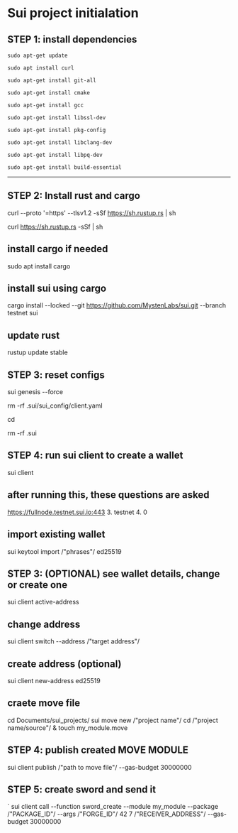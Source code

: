 # Sui project initialation

## STEP 1: install dependencies

`sudo apt-get update`

`sudo apt install curl`

`sudo apt-get install git-all`

`sudo apt-get install cmake`

`sudo apt-get install gcc`

`sudo apt-get install libssl-dev`

`sudo apt-get install pkg-config`

`sudo apt-get install libclang-dev`

`sudo apt-get install libpq-dev`

`sudo apt-get install build-essential`




-----------------------------
## STEP 2: Install rust and cargo

curl --proto '=https' --tlsv1.2 -sSf https://sh.rustup.rs | sh

curl https://sh.rustup.rs -sSf | sh
 



## install cargo if needed
sudo apt install cargo

## install sui using cargo

cargo install --locked --git https://github.com/MystenLabs/sui.git --branch testnet sui

## update rust
rustup update stable


## STEP 3: reset configs
sui genesis --force

rm -rf .sui/sui_config/client.yaml

cd

rm -rf .sui

## STEP 4: run sui client to create a wallet
sui client

## after running this, these questions are asked
https://fullnode.testnet.sui.io:443‬‬
3. testnet
4. 0


## import existing wallet

sui keytool import /"phrases"/ ed25519

## STEP 3: (OPTIONAL) see wallet details, change or create one

sui client active-address

## change address
sui client switch --address /"target address"/


 ## create address (optional)
sui client new-address ed25519

## craete move file
cd Documents/sui_projects/
sui move new /"project name"/
cd /"project name/source"/ & touch my_module.move

## STEP 4: publish created MOVE MODULE

sui client publish /"path to move file"/ --gas-budget 30000000
 
## STEP 5: create sword and send it
`
sui client call --function sword_create --module my_module --package /"PACKAGE_ID"/ --args /"FORGE_ID"/ 42 7 /"RECEIVER_ADDRESS"/ --gas-budget 30000000

